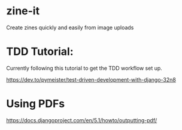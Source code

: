 # zine-it
Create zines quickly and easily from image uploads

# TDD Tutorial:
Currently following this tutorial to get the TDD workflow set up.

https://dev.to/pymeister/test-driven-development-with-django-32n8

# Using PDFs
https://docs.djangoproject.com/en/5.1/howto/outputting-pdf/
